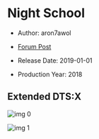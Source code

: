 # Night School

* Author: aron7awol

* [Forum Post](https://www.avsforum.com/threads/bass-eq-for-filtered-movies.2995212/post-57379506)

* Release Date: 2019-01-01
* Production Year: 2018

## Extended DTS:X

![img 0](https://i.imgur.com/HvB5X1u.jpg)

![img 1](https://i.imgur.com/aIaVdWL.jpg)

